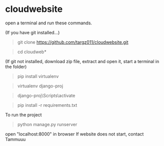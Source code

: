 # cloudwebsite

open a terminal and run these commands.

(If you have git installed...)
> git clone https://github.com/targz011/cloudwebsite.git

> cd cloudweb*

(If git not installed, download zip file, extract and open it, start a terminal in the folder)

> pip install virtualenv

> virtualenv django-proj

> django-proj\Scripts\activate

> pip install -r requirements.txt

To run the project
> python manage.py runserver

open "localhost:8000" in browser
If website does not start, contact Tammuuu
